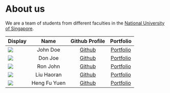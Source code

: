 # About us

We are a team of students from different faculties in the [National University of Singapore](http://nus.edu.sg/). 

Display | Name | Github Profile | Portfolio 
--------|:----:|:--------------:|:---------:
![](https://via.placeholder.com/100.png?text=Photo) | John Doe | [Github](https://github.com/) | [Portfolio](team/johndoe.md)
![](https://via.placeholder.com/100.png?text=Photo) | Don Joe | [Github](https://github.com/) | [Portfolio](team/johndoe.md)
![](https://via.placeholder.com/100.png?text=Photo) | Ron John | [Github](https://github.com/) | [Portfolio](team/johndoe.md)
![](https://via.placeholder.com/100.png?text=Photo) | Liu Haoran | [Github](https://github.com/yuqiaoluolong) | [Portfolio](team/liuhaoran.md)
![](https://via.placeholder.com/100.png?text=Photo) | Heng Fu Yuen | [Github](https://github.com/HengFuYuen) | [Portfolio](team/hengfuyuen.md)
